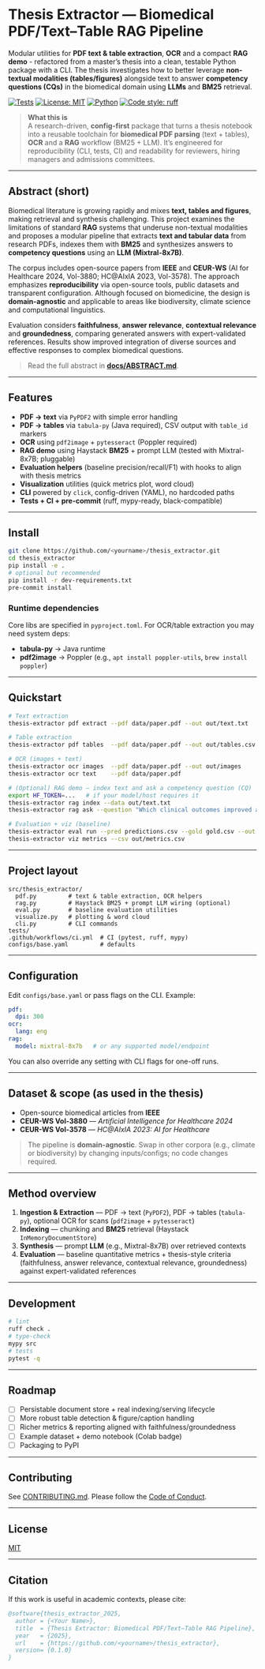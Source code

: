# Thesis Extractor — Biomedical PDF/Text–Table RAG Pipeline

Modular utilities for **PDF text & table extraction**, **OCR** and a compact **RAG demo** - refactored from a master’s thesis into a clean, testable Python package with a CLI. The thesis investigates how to better leverage **non-textual modalities (tables/figures)** alongside text to answer **competency questions (CQs)** in the biomedical domain using **LLMs** and **BM25** retrieval.

[![Tests](https://img.shields.io/github/actions/workflow/status/<yourname>/thesis_extractor/ci.yml?branch=main)](https://github.com/<yourname>/thesis_extractor/actions)
[![License: MIT](https://img.shields.io/badge/License-MIT-yellow.svg)](LICENSE)
[![Python](https://img.shields.io/badge/python-3.9%20|%203.10%20|%203.11%20|%203.12-blue.svg)](#)
[![Code style: ruff](https://img.shields.io/badge/code%20style-ruff-000000.svg)](https://github.com/astral-sh/ruff)

> **What this is**  
> A research-driven, **config-first** package that turns a thesis notebook into a reusable toolchain for **biomedical PDF parsing** (text + tables), **OCR** and a **RAG** workflow (BM25 + LLM). It’s engineered for reproducibility (CLI, tests, CI) and readability for reviewers, hiring managers and admissions committees.

---

## Abstract (short)
Biomedical literature is growing rapidly and mixes **text, tables and figures**, making retrieval and synthesis challenging. This project examines the limitations of standard **RAG** systems that underuse non-textual modalities and proposes a modular pipeline that extracts **text and tabular data** from research PDFs, indexes them with **BM25** and synthesizes answers to **competency questions** using an **LLM (Mixtral-8x7B)**.

The corpus includes open-source papers from **IEEE** and **CEUR-WS** (AI for Healthcare 2024, Vol-3880; HC@AIxIA 2023, Vol-3578). The approach emphasizes **reproducibility** via open-source tools, public datasets and transparent configuration. Although focused on biomedicine, the design is **domain-agnostic** and applicable to areas like biodiversity, climate science and computational linguistics.

Evaluation considers **faithfulness**, **answer relevance**, **contextual relevance** and **groundedness**, comparing generated answers with expert-validated references. Results show improved integration of diverse sources and effective responses to complex biomedical questions.

> Read the full abstract in **[docs/ABSTRACT.md](docs/ABSTRACT.md)**.

---

## Features
- **PDF → text** via `PyPDF2` with simple error handling
- **PDF → tables** via `tabula-py` (Java required), CSV output with `table_id` markers
- **OCR** using `pdf2image` + `pytesseract` (Poppler required)
- **RAG demo** using Haystack **BM25** + prompt LLM (tested with Mixtral-8x7B; pluggable)
- **Evaluation helpers** (baseline precision/recall/F1) with hooks to align with thesis metrics
- **Visualization** utilities (quick metrics plot, word cloud)
- **CLI** powered by `click`, config-driven (YAML), no hardcoded paths
- **Tests + CI + pre-commit** (ruff, mypy-ready, black-compatible)

---

## Install
```bash
git clone https://github.com/<yourname>/thesis_extractor.git
cd thesis_extractor
pip install -e .
# optional but recommended
pip install -r dev-requirements.txt
pre-commit install
```

### Runtime dependencies
Core libs are specified in `pyproject.toml`. For OCR/table extraction you may need system deps:
- **tabula-py** → Java runtime
- **pdf2image** → Poppler (e.g., `apt install poppler-utils`, `brew install poppler`)

---

## Quickstart
```bash
# Text extraction
thesis-extractor pdf extract --pdf data/paper.pdf --out out/text.txt

# Table extraction
thesis-extractor pdf tables  --pdf data/paper.pdf --out out/tables.csv

# OCR (images + text)
thesis-extractor ocr images  --pdf data/paper.pdf --out out/images
thesis-extractor ocr text    --pdf data/paper.pdf

# (Optional) RAG demo — index text and ask a competency question (CQ)
export HF_TOKEN=...   # if your model/host requires it
thesis-extractor rag index --data out/text.txt
thesis-extractor rag ask --question "Which clinical outcomes improved and under what conditions?" --top-k 5

# Evaluation + viz (baseline)
thesis-extractor eval run --pred predictions.csv --gold gold.csv --out out/metrics.csv
thesis-extractor viz metrics --csv out/metrics.csv
```

---

## Project layout
```
src/thesis_extractor/
  pdf.py         # text & table extraction, OCR helpers
  rag.py         # Haystack BM25 + prompt LLM wiring (optional)
  eval.py        # baseline evaluation utilities
  visualize.py   # plotting & word cloud
  cli.py         # CLI commands
tests/
.github/workflows/ci.yml  # CI (pytest, ruff, mypy)
configs/base.yaml         # defaults
```

---

## Configuration
Edit `configs/base.yaml` or pass flags on the CLI. Example:
```yaml
pdf:
  dpi: 300
ocr:
  lang: eng
rag:
  model: mixtral-8x7b   # or any supported model/endpoint
```
You can also override any setting with CLI flags for one-off runs.

---

## Dataset & scope (as used in the thesis)
- Open-source biomedical articles from **IEEE**
- **CEUR-WS Vol-3880** — *Artificial Intelligence for Healthcare 2024*
- **CEUR-WS Vol-3578** — *HC@AIxIA 2023: AI for Healthcare*

> The pipeline is **domain-agnostic**. Swap in other corpora (e.g., climate or biodiversity) by changing inputs/configs; no code changes required.

---

## Method overview
1. **Ingestion & Extraction** — PDF → text (`PyPDF2`), PDF → tables (`tabula-py`), optional OCR for scans (`pdf2image` + `pytesseract`)
2. **Indexing** — chunking and **BM25** retrieval (Haystack `InMemoryDocumentStore`)
3. **Synthesis** — prompt **LLM** (e.g., Mixtral-8x7B) over retrieved contexts
4. **Evaluation** — baseline quantitative metrics + thesis-style criteria (faithfulness, answer relevance, contextual relevance, groundedness) against expert-validated references

---

## Development
```bash
# lint
ruff check .
# type-check
mypy src
# tests
pytest -q
```

---

## Roadmap
- [ ] Persistable document store + real indexing/serving lifecycle
- [ ] More robust table detection & figure/caption handling
- [ ] Richer metrics & reporting aligned with faithfulness/groundedness
- [ ] Example dataset + demo notebook (Colab badge)
- [ ] Packaging to PyPI

---

## Contributing
See [CONTRIBUTING.md](CONTRIBUTING.md). Please follow the [Code of Conduct](CODE_OF_CONDUCT.md).

---

## License
[MIT](LICENSE)

---

## Citation
If this work is useful in academic contexts, please cite:

```bibtex
@software{thesis_extractor_2025,
  author = {<Your Name>},
  title  = {Thesis Extractor: Biomedical PDF/Text–Table RAG Pipeline},
  year   = {2025},
  url    = {https://github.com/<yourname>/thesis_extractor},
  version= {0.1.0}
}
```

